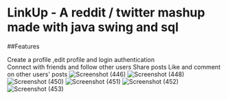 # LinkUp - A reddit / twitter mashup made with java swing and sql

##Features

Create a profile ,edit profile and login authentication <br>
Connect with friends and follow other users
Share posts 
Like and comment on other users' posts
![Screenshot (446)](https://github.com/Brooksolomon/LinkUp/assets/86517756/f95cb33f-6f01-412a-8449-ead2ebe3295d)
![Screenshot (448)](https://github.com/Brooksolomon/LinkUp/assets/86517756/a3f08066-acb3-4ca6-ac22-3576d4677a02)
![Screenshot (450)](https://github.com/Brooksolomon/LinkUp/assets/86517756/e121738a-af75-4094-a92f-96183a4d6961)
![Screenshot (451)](https://github.com/Brooksolomon/LinkUp/assets/86517756/eb77df62-052c-4c0a-8705-35d13fbf8ea7)
![Screenshot (452)](https://github.com/Brooksolomon/LinkUp/assets/86517756/29f2e407-cc67-4fa5-9f2a-279686fc888f)
![Screenshot (453)](https://github.com/Brooksolomon/LinkUp/assets/86517756/e579e496-566e-422e-8b11-f3fcd3d514dc)

